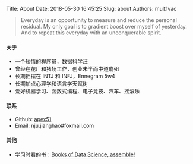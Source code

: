 Title: About
Date: 2018-05-30 16:45:25
Slug: about
Authors: mult1vac

> Everyday is an opportunity to measure and reduce the personal residual. My only goal is to gradient boost over myself of yesterday. And to repeat this everyday with an unconquerable spirit. 


#### 关于

- 一个矫情的程序员，数据科学汪
- 曾经在花厂和猪场工作，创业未半而中道崩殂
- 长期摇摆在 INTJ 和 INFJ，Ennegram 5w4
- 长期加点心理学和语言学天赋树
- 爱好机器学习、函数式编程、电子竞技、汽车、摇滚乐

#### 联系

* Github: [apex51](https://github.com/apex51)
* Email: nju.jianghao#foxmail.com 

#### 其他

* 学习时看的书：[Books of Data Science, assemble!](http://www.douban.com/doulist/13454722/)

